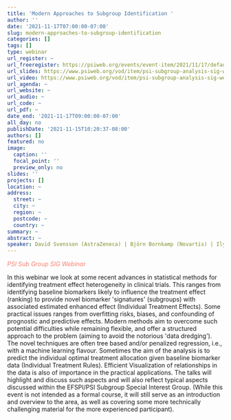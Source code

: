 ```yaml
---
title: 'Modern Approaches to Subgroup Identification '
author: ''
date: '2021-11-17T07:00:00-07:00'
slug: modern-approaches-to-subgroup-identification
categories: []
tags: []
type: webinar
url_register: ~
url_freeregister: https://psiweb.org/events/event-item/2021/11/17/default-calendar/psi-sub-group-sig-webinar-modern-approaches-to-subgroup-identification
url_slides: https://www.psiweb.org/vod/item/psi-subgroup-analysis-sig-webinar-modern-approaches-to-subgroup-identification
url_video: https://www.psiweb.org/vod/item/psi-subgroup-analysis-sig-webinar-modern-approaches-to-subgroup-identification
url_agenda: ~
url_website: ~
url_audio: ~
url_code: ~
url_pdf: ~
date_end: '2021-11-17T09:00:00-07:00'
all_day: no
publishDate: '2021-11-15T10:20:37-08:00'
authors: []
featured: no
image:
  caption: ''
  focal_point: ''
  preview_only: no
slides: ''
projects: []
location: ~
address:
  street: ~
  city: ~
  region: ~
  postcode: ~
  country: ~
summary: ~
abstract: ~
speaker: David Svensson (AstraZeneca) | Björn Bornkamp (Novartis) | Ilya Lipkovich (Eli Lilly) | Kostas Sechidis (Novartis) | Paolo Eusebi (UCB Pharma)
---
```

<span style="color: salmon;">*PSI Sub Group SIG Webinar*</span>
<!--more-->

In this webinar we look at some recent advances in statistical methods for identifying treatment effect heterogeneity in clinical trials. This ranges from identifying baseline biomarkers likely to influence the treatment effect (ranking) to provide novel biomarker 'signatures' (subgroups) with associated estimated enhanced effect (Individual Treatment Effects). Some practical issues ranges from overfitting risks, biases, and confounding of prognostic and predictive effects. Modern methods aim to overcome such potential difficulties while remaining flexible, and offer a structured approach to the problem (aiming to avoid the notorious 'data dredging'). The novel techniques are often tree based and/or penalized regression, i.e., with a machine learning flavour. Sometimes the aim of the analysis is to predict the individual optimal treatment allocation given baseline biomarker data (Individual Treatment Rules). Efficient Visualization of relationships in the data is also of importance in the practical applications. The talks will highlight and discuss such aspects and will also reflect typical aspects discussed within the EFSPI/PSI Subgroup Special Interest Group. (While this event is not intended as a formal course, it will still serve as an introduction and overview to the area, as well as covering some more technically challenging material for the more experienced participant).

